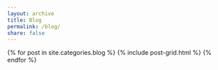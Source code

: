 ```yaml
---
layout: archive
title: Blog
permalink: /blog/
share: false
---
```

<div class="tiles">
{% for post in site.categories.blog %}
  {% include post-grid.html %}
{% endfor %}
</div><!-- /.tiles -->